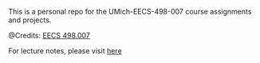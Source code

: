 This is a personal repo for the UMich-EECS-498-007 course assignments and projects.

@Credits: [EECS 498.007](https://web.eecs.umich.edu/~justincj/teaching/eecs498/WI2022/)

For lecture notes, please visit [here](http://localhost:8086/blog/categories/)